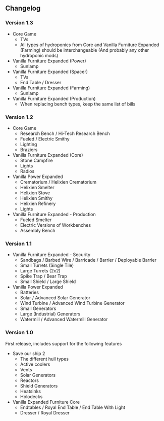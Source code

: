 ## Changelog

### Version 1.3
 - Core Game
   - TVs
   - All types of hydroponics from Core and Vanilla Furniture Expanded (Farming) should be interchangeable (And probably any other hydroponic mods)
 - Vanilla Furniture Expanded (Power)
   - Sunlamp
 - Vanilla Furniture Expanded (Spacer)
   - TVs
   - End Table / Dresser
 - Vanilla Furniture Expanded (Farming)
   - Sunlamp
 - Vanilla Furniture Expanded (Production)
   - When replacing bench types, keep the same list of bills

### Version 1.2
 - Core Game
   - Research Bench / Hi-Tech Research Bench
   - Fueled / Electric Smithy
   - Lighting
   - Braziers
 - Vanilla Furniture Expanded (Core)
   - Stone Campfire
   - Lights
   - Radios
 - Vanilla Power Expanded
   - Crematorium / Helixien Crematorium
   - Helixien Smelter
   - Helixien Stove
   - Helixien Smithy
   - Helixien Refinery
   - Lights
 - Vanilla Furniture Expanded - Production
   - Fueled Smelter
   - Electric Versions of Workbenches
   - Assembly Bench

### Version 1.1
 - Vanilla Furniture Expanded - Security
   - Sandbags / Barbed Wire / Barricade / Barrier / Deployable Barrier
   - Small Turrets (Single Tile)
   - Large Turrets (2x2)
   - Spike Trap / Bear Trap
   - Small Shield / Large Shield
 - Vanilla Power Expanded
   - Batteries
   - Solar / Advanced Solar Generator
   - Wind Turbine / Advanced Wind Turbine Generator
   - Small Generators
   - Large (Industrial) Generators
   - Watermill / Advanced Watermill Generator

### Version 1.0
First release, includes support for the following features
 - Save our ship 2
    - The different hull types
    - Active coolers
    - Vents
    - Solar Generators
    - Reactors
    - Shield Generators
    - Heatsinks
    - Holodecks
 - Vanilla Expanded Furniture Core
   - Endtables / Royal End Table / End Table With Light
   - Dresser / Royal Dresser